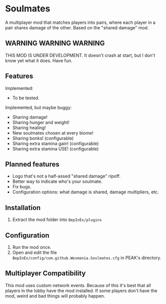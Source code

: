 # Soulmates

A multiplayer mod that matches players into pairs, where each player in a pair shares damage of the other. Based on the "shared damage" mod.

## WARNING WARNING WARNING

THIS MOD IS UNDER DEVELOPMENT. It doesn't crash at start, but I don't know yet what it does. Have fun.

## Features

Implemented:

* To be tested.

Implemented, but maybe buggy:

* Sharing damage!
* Sharing hunger and weight!
* Sharing healing!
* New soulmates chosen at every biome!
* Sharing bonks! (configurable)
* Sharing extra stamina gain! (configurable)
* Sharing extra stamina USE! (configurable)

## Planned features

* Logo that's not a half-assed "shared damage" ripoff.
* Better way to indicate who's your soulmate.
* Fix bugs.
* Configuration options: what damage is shared, damage multipliers, etc.

## Installation

1. Extract the mod folder into `BepInEx/plugins`

## Configuration

1. Run the mod once.
2. Open and edit the file `BepInEx/config/com.github.Wesmania.Soulmates.cfg` in PEAK's directory.

## Multiplayer Compatibility

This mod uses custom network events. Because of this it's best that all players in the lobby have the mod installed. If some players don't have the mod, weird and bad things will probably happen.
